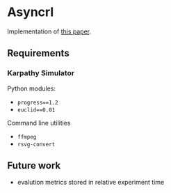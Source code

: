 # Asyncrl

Implementation of [this paper](http://arxiv.org/abs/1602.01783).

## Requirements

### Karpathy Simulator

Python modules:
- `progress==1.2`
- `euclid==0.01`

Command line utilities
- `ffmpeg`
- `rsvg-convert`

## Future work

- evalution metrics stored in relative experiment time
